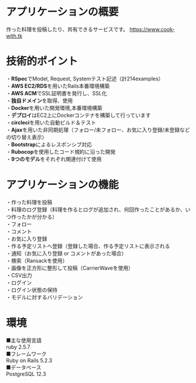 # アプリケーションの概要
作った料理を投稿したり、共有できるサービスです。 https://www.cook-with.tk

# 技術的ポイント
・**RSpec**でModel, Request, Systemテスト記述（計214examples）<br>
・**AWS EC2/RDS**を用いたRails本番環境構築 <br>
・**AWS ACM**でSSL証明書を発行し、SSL化 <br>
・**独自ドメイン**を取得、使用 <br>
・**Docker**を用いた開発環境,本番環境構築 <br>
・**デプロイ**はEC2上にDockerコンテナを構築して行っています <br>
・**circleci**を用いた自動ビルド＆テスト <br>
・**Ajax**を用いた非同期処理（フォロー/未フォロー、お気に入り登録/未登録などの切り替え表示）<br>
・**Bootstrap**によるレスポンシブ対応 <br>
・**Rubocop**を使用したコード規約に沿った開発 <br>
・**9つのモデル**をそれぞれ関連付けて使用  

# アプリケーションの機能
・作った料理を投稿  
・料理のログ登録（料理を作るとログが追加され、何回作ったことがあるか、いつ作ったかが分かる）  
・フォロー  
・コメント  
・お気に入り登録  
・作る予定リストへ登録（登録した場合、作る予定リストに表示される  
・通知（お気に入り登録 or コメントがあった場合）  
・検索（Ransackを使用）  
・画像を正方形に整形して投稿（CarrierWaveを使用）  
・CSV出力  
・ログイン  
・ログイン状態の保持  
・モデルに対するバリデーション  

# 環境
■主な使用言語<br>
  ruby  2.5.7<br>
■フレームワーク  
  Ruby on Rails  5.2.3<br>
■データベース  <br>
  PostgreSQL  12.3

